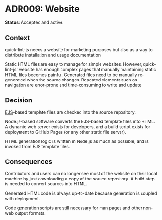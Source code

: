 # ADR009: Website

**Status**: Accepted and active.

## Context

quick-lint-js needs a website for marketing purposes but also as a way to
distribute installation and usage documentation.

Static HTML files are easy to manage for simple websites. However,
quick-lint-js' website has enough complex pages that manually maintaining static
HTML files becomes painful. Generated files need to be manually re-generated
when the source changes. Repeated elements such as navigation are error-prone
and time-consuming to write and update.

## Decision

[EJS][]-based template files are checked into the source repository.

Node.js-based software converts the EJS-based template files into HTML. A
dynamic web server exists for developers, and a build script exists for
deployment to GitHub Pages (or any other static file server).

HTML generation logic is written in Node.js as much as possible, and is invoked
from EJS template files.

## Consequences

Contributors and users can no longer see most of the website on their local
machine by just downloading a copy of the source repository. A build step is
needed to convert sources into HTML.

Generated HTML code is always up-to-date because generation is coupled with
deployment.

Code generation scripts are still necessary for man pages and other non-web
output formats.

[EJS]: https://ejs.co/
